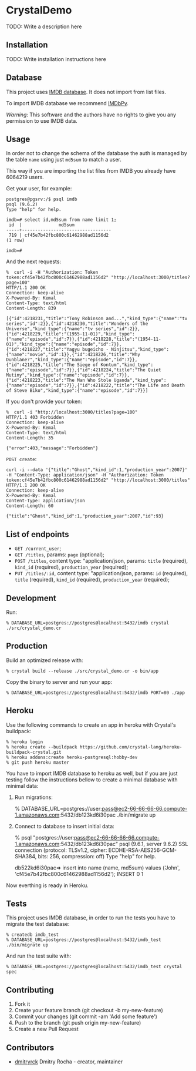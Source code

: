 # CrystalDemo

TODO: Write a description here

## Installation

TODO: Write installation instructions here

## Database

This project uses [IMDB database](http://www.imdb.com/interfaces). It does not
import from list files.

To import IMDB database we recommend [IMDbPy](http://imdbpy.sourceforge.net/).

*Warning*: This software and the authors have no rights to give you any
permission to use IMDB data.

## Usage

In order not to change the schema of the database the auth is managed by the
table `name` using just `md5sum` to match a user.

This way if you are importing the list files from IMDB you already have 6064219
users.

Get your user, for example:

    postgres@pgsrv:/$ psql imdb
    psql (9.6.2)
    Type "help" for help.

    imdb=# select id,md5sum from name limit 1;
     id  |              md5sum
    -----+----------------------------------
     719 | cf45e7b42fbc800c61462988ad1156d2
    (1 row)

    imdb=#

And the next requests:

    %  curl -i -H "Authorization: Token token:cf45e7b42fbc800c61462988ad1156d2" "http://localhost:3000/titles?page=100"
    HTTP/1.1 200 OK
    Connection: keep-alive
    X-Powered-By: Kemal
    Content-Type: text/html
    Content-Length: 839

    [{"id":4218231,"title":"Tony Robinson and...","kind_type":{"name":"tv series","id":2}},{"id":4218230,"title":"Wonders of the Universe","kind_type":{"name":"tv series","id":2}},{"id":4218229,"title":"(1955-11-01)","kind_type":{"name":"episode","id":7}},{"id":4218228,"title":"(1954-11-01)","kind_type":{"name":"episode","id":7}},{"id":4218227,"title":"Yagyu bugeicho - Ninjitsu","kind_type":{"name":"movie","id":1}},{"id":4218226,"title":"Why Dunblane?","kind_type":{"name":"episode","id":7}},{"id":4218225,"title":"The Siege of Kontum","kind_type":{"name":"episode","id":7}},{"id":4218224,"title":"The Quiet Mutiny","kind_type":{"name":"episode","id":7}},{"id":4218223,"title":"The Man Who Stole Uganda","kind_type":{"name":"episode","id":7}},{"id":4218222,"title":"The Life and Death of Steve Biko","kind_type":{"name":"episode","id":7}}]

If you don't provide your token:

    %  curl -i "http://localhost:3000/titles?page=100"
    HTTP/1.1 403 Forbidden
    Connection: keep-alive
    X-Powered-By: Kemal
    Content-Type: text/html
    Content-Length: 35

    {"error":403,"message":"Forbidden"}

`POST create`:

    curl -i --data '{"title":"Ghost","kind_id":1,"production_year":2007}' -H "Content-Type: application/json" -H "Authorization: Token token:cf45e7b42fbc800c61462988ad1156d2" "http://localhost:3000/titles"
    HTTP/1.1 200 OK
    Connection: keep-alive
    X-Powered-By: Kemal
    Content-Type: application/json
    Content-Length: 60

    {"title":"Ghost","kind_id":1,"production_year":2007,"id":93}


## List of endpoints

* `GET /current_user`;
* `GET /titles`, params: `page` (optional);
* `POST /titles`, content type: "application/json, params: `title` (required),
`kind_id` (required), `production_year` (required);
* `PUT /titles/:id`, content type: "application/json, params: `id` (required),
`title` (required), `kind_id` (required), `production_year` (required);

## Development

Run:

    % DATABASE_URL=postgres://postgres@localhost:5432/imdb crystal ./src/crystal_demo.cr

## Production

Build an optimized release with:

    % crystal build --release ./src/crystal_demo.cr -o bin/app

Copy the binary to server and run your app:

    % DATABASE_URL=postgres://postgres@localhost:5432/imdb PORT=80 ./app

## Heroku

Use the following commands to create an app in heroku with Crystal's buildpack:

    % heroku login
    % heroku create --buildpack https://github.com/crystal-lang/heroku-buildpack-crystal.git
    % heroku addons:create heroku-postgresql:hobby-dev
    % git push heroku master

You have to import IMDB database to heroku as well, but if you are just
testing follow the instructions bellow to create a minimal database with
minimal data:

1. Run migrations:

    % DATABASE_URL=postgres://user:pass@ec2-66-66-66-66.compute-1.amazonaws.com:5432/db123kd6i30pac ./bin/migrate up

2. Connect to database to insert initial data:

    % psql "postgres://user:pass@ec2-66-66-66-66.compute-1.amazonaws.com:5432/db123kd6i30pac"
    psql (9.6.1, server 9.6.2)
    SSL connection (protocol: TLSv1.2, cipher: ECDHE-RSA-AES256-GCM-SHA384, bits: 256, compression: off)
    Type "help" for help.

    db522kd6i30pac=> insert into name (name, md5sum) values ('John', 'cf45e7b42fbc800c61462988ad1156d2');
    INSERT 0 1

Now everthing is ready in Heroku.

## Tests

This project uses IMDB database, in order to run the tests you have to migrate
the test database:

    % createdb imdb_test
    % DATABASE_URL=postgres://postgres@localhost:5432/imdb_test ./bin/migrate up

And run the test suite with:

    % DATABASE_URL=postgres://postgres@localhost:5432/imdb_test crystal spec

## Contributing

1. Fork it
2. Create your feature branch (git checkout -b my-new-feature)
3. Commit your changes (git commit -am 'Add some feature')
4. Push to the branch (git push origin my-new-feature)
5. Create a new Pull Request

## Contributors

- [dmitryrck](https://github.com/dmitryrck) Dmitry Rocha - creator, maintainer

